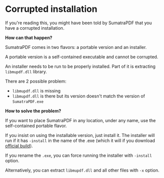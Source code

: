 # Corrupted installation

If you're reading this, you might have been told by SumatraPDF that you have a corrupted installation.

**How can that happen?**

SumatraPDF comes in two flavors: a portable version and an installer.

A portable version is a self-contained executable and cannot be corrupted.

An installer needs to be run to be properly installed. Part of it is extracting `libmupdf.dll` library.

There are 2 possible problem:

- `libmupdf.dll` is missing
- `libmupdf.dll` is there but its version doesn't match the version of `SumatraPDF.exe`

**How to solve the problem?**

If you want to place SumatraPDF in any location, under any name, use the self-contained portable flavor.

If you insist on using the installable version, just install it. The installer will run if it has `-install` in the name of the .exe (which it will if you download [official build](https://www.sumatrapdfreader.org/download-free-pdf-viewer)).

If you rename the `.exe`, you can force running the installer with `-install` option.

Alternatively, you can extract `libmupdf.dll` and all other files with `-x` option.